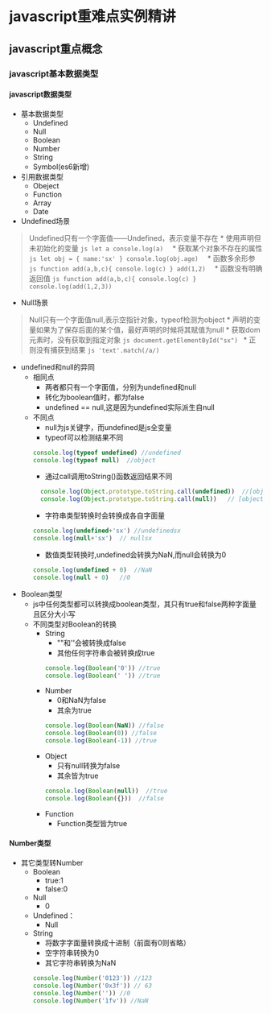 # javascript重难点实例精讲
## javascript重点概念
### javascript基本数据类型
#### javascript数据类型 
  * 基本数据类型
    * Undefined
    * Null
    * Boolean
    * Number
    * String
    * Symbol(es6新增)
  * 引用数据类型
    * Obeject
    * Function
    * Array
    * Date
  * Undefined场景
  > Undefined只有一个字面值——Undefined，表示变量不存在
    * 使用声明但未初始化的变量
    ```js
    let a
    console.log(a) 
    ```
    * 获取某个对象不存在的属性
    ```js
    let obj = {
        name:'sx'
    }
    console.log(obj.age) 
    ```
    * 函数多余形参
    ```js
    function add(a,b,c){
        console.log(c)
    }
    add(1,2) 
    ```
    * 函数没有明确返回值
    ```js
    function add(a,b,c){
        console.log(c)
    }
    console.log(add(1,2,3)) 
    ```
  * Null场景
  > Null只有一个字面值null,表示空指针对象，typeof检测为object
    * 声明的变量如果为了保存后面的某个值，最好声明的时候将其赋值为null
    * 获取dom元素时，没有获取到指定对象
    ```js
    document.getElementById("sx")
    ```
    * 正则没有捕获到结果
    ```js
    'text'.match(/a/)
    ```
  * undefined和null的异同
    * 相同点
      * 两者都只有一个字面值，分别为undefined和null
      * 转化为boolean值时，都为false
      * undefined == null,这是因为undefined实际派生自null
    * 不同点
      * null为js关键字，而undefined是js全变量
      * typeof可以检测结果不同
      ```js
      console.log(typeof undefined) //undefined
      console.log(typeof null)  //object
      ```
      * 通过call调用toString()函数返回结果不同
      ```js
        console.log(Object.prototype.toString.call(undefined))  //[object Undefined]
        console.log(Object.prototype.toString.call(null))   // [object Null] 
      ```
      * 字符串类型转换时会转换成各自字面量
      ```js
      console.log(undefined+'sx') //undefinedsx
      console.log(null+'sx')  // nullsx 
      ```
      * 数值类型转换时,undefined会转换为NaN,而null会转换为0
      ```js
      console.log(undefined + 0)  //NaN
      console.log(null + 0)   //0 
      ```
  * Boolean类型
    * js中任何类型都可以转换成boolean类型，其只有true和false两种字面量且区分大小写
    * 不同类型对Boolean的转换
      * String
        * ""和''会被转换成false
        * 其他任何字符串会被转换成true 
        ```js
        console.log(Boolean('0')) //true
        console.log(Boolean(' ')) //true
        ```
      * Number
        * 0和NaN为false
        * 其余为true
        ```js
        console.log(Boolean(NaN)) //false
        console.log(Boolean(0)) //false
        console.log(Boolean(-1)) //true
        ```
      * Object 
        * 只有null转换为false
        * 其余皆为true
        ```js
        console.log(Boolean(null))  //true
        console.log(Boolean({}))  //false 
        ```
      * Function
        * Function类型皆为true
#### Number类型
* 其它类型转Number
  * Boolean
    * true:1
    * false:0
  * Null
    * 0
  * Undefined：
    * Null
  * String 
    * 将数字字面量转换成十进制（前面有0则省略）
    * 空字符串转换为0
    * 其它字符串转换为NaN
    ```js
    console.log(Number('0123')) //123
    console.log(Number('0x3f')) // 63
    console.log(Number('')) //0
    console.log(Number('1fv')) //NaN
    ```